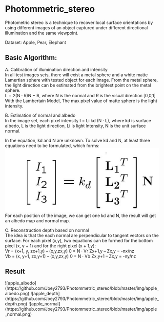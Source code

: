 # Photommetric_stereo

Photometric stereo is a technique to recover local surface orientations by using different images of an object
captured under different directional illumination and the same viewpoint.

Dataset: Apple, Pear, Elephant

<h2>Basic Algorithm:</h2>
<p>A. Calibration of illumination direction and intensity</br>
In all test images sets, there will exist a metal sphere and a white matte Lamertian sphere with tested object for each image. From the metal sphere, the light direction can be estimated from the brightest point on the metal
sphere. </br>
L = 2(N · R)N − R, where N is the normal and R is the visual direction [0,0,1]</br>
With the Lambertain Model, The max pixel value of matte sphere is the light intensity.</br>
</p>
<p>
B. Estimation of normal and albedo</br>
In the image set, each pixel intensity I = Li kd (N · L), where kd is surface albedo, L is the light direction, Li is light Intensity, N is the unit surface normal. </br>

In the equation, kd and N are unknown. To solve kd and N, at least three equations need to be formulated, which forms:
![Img1](https://github.com/Joey2793/Photommetric_stereo/blob/master/img/img1.JPG)</br>
For each position of the image, we can get one kd and N, the result will get an albedo map and normal map.
</p>
<p>
C. Reconstruction depth based on normal</br>
The idea is that the each normal are perpendicular to tangent vectors on the surface. For each pixel (x,y), two equations can be formed for the bottom pixel (x, y + 1) and for the right pixel (x + 1,y): </br>
Vr = (x+1, y, zx+1,y) – (x,y,zx,y)      0 = N · Vr      Zx+1,y – Zx,y = -nx/nz</br>
Vb = (x, y+1, zx,y+1) – (x,y,zx,y)      0 = N · Vb      Zx,y+1 – Zx,y = -ny/nz
</p>

<h2>Result</h2>
<p>
![apple_albedo](https://github.com/Joey2793/Photommetric_stereo/blob/master/img/apple_albedo.png)
![apple_depth](https://github.com/Joey2793/Photommetric_stereo/blob/master/img/apple_depth.png)
![apple_normal](https://github.com/Joey2793/Photommetric_stereo/blob/master/img/apple_normal.png)
</p>
